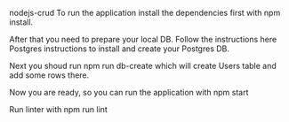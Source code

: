nodejs-crud
To run the application install the dependencies first with npm install.

After that you need to prepare your local DB. Follow the instructions here Postgres instructions to install and create your Postgres DB.

Next you shoud run npm run db-create which will create Users table and add some rows there.

Now you are ready, so you can run the application with npm start

Run linter with npm run lint
